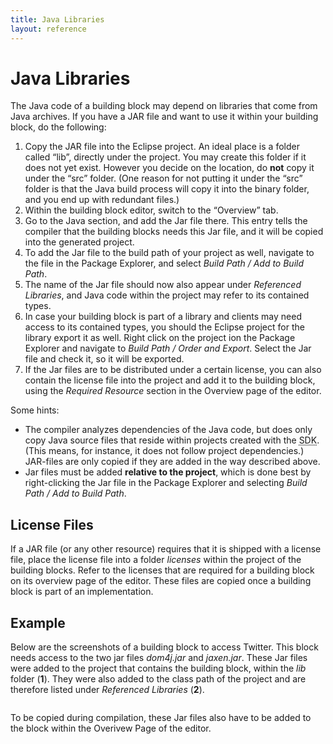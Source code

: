 ```yaml
---
title: Java Libraries
layout: reference
---
```



<h1><a name="java_libraries" id="java_libraries">Java Libraries</a></h1>
<div class="level1">

<p>
The Java code of a building block may depend on libraries that come from Java archives. If you have a JAR file and want to use it within your building block, do the following:

</p>
<ol>
<li class="level1"><div class="li"> Copy the JAR file into the Eclipse project. An ideal place is a folder called “lib”, directly under the project. You may create this folder if it does not yet exist. However you decide on the location, do <strong>not</strong> copy it under the “src” folder. (One reason for not putting it under the “src” folder is that the Java build process will copy it into the binary folder, and you end up with redundant files.)</div>
</li>
<li class="level1"><div class="li"> Within the building block editor, switch to the “Overview” tab.</div>
</li>
<li class="level1"><div class="li"> Go to the Java section, and add the Jar file there. This entry tells the compiler that the building blocks needs this Jar file, and it will be copied into the generated project.</div>
</li>
<li class="level1"><div class="li"> To add the Jar file to the build path of your project as well, navigate to the file in the Package Explorer, and select <em>Build Path / Add to Build Path</em>. </div>
</li>
<li class="level1"><div class="li"> The name of the Jar file should now also appear under <em>Referenced Libraries</em>, and Java code within the project may refer to its contained types.</div>
</li>
<li class="level1"><div class="li"> In case your building block is part of a library and clients may need access to its contained types, you should the Eclipse project for the library export it as well. Right click on the project ion the Package Explorer and navigate to <em>Build Path / Order and Export</em>. Select the Jar file and check it, so it will be exported.</div>
</li>
<li class="level1"><div class="li"> If the Jar files are to be distributed under a certain license, you can also contain the license file into the project and add it to the building block, using the <em>Required Resource</em> section in the Overview page of the editor.</div>
</li>
</ol>

<p>

Some hints:

</p>
<ul>
<li class="level1"><div class="li"> The compiler analyzes dependencies of the Java code, but does only copy Java source files that reside within projects created with the <acronym title="Software Development Kit">SDK</acronym>. (This means, for instance, it does not follow project dependencies.) JAR-files are only copied if they are added in the way described above.</div>
</li>
<li class="level1"><div class="li"> Jar files must be added <strong>relative to the project</strong>, which is done best by right-clicking the Jar file in the Package Explorer and selecting <em>Build Path / Add to Build Path</em>.</div>
</li>
</ul>

</div>
<!-- SECTION "Java Libraries" [1-2225] -->
<h2><a name="license_files" id="license_files">License Files</a></h2>
<div class="level2">

<p>
If a JAR file (or any other resource) requires that it is shipped with a license file, place the license file into a folder <em>licenses</em> within the project of the building blocks. Refer to the licenses that are required for a building block on its overview page of the editor. These files are copied once a building block is part of an implementation. 
</p>

</div>
<!-- SECTION "License Files" [2226-2608] -->
<h2><a name="example" id="example">Example</a></h2>
<div class="level2">

<p>

Below are the screenshots of a building block to access Twitter. This block needs access to the two jar files <em>dom4j.jar</em> and <em>jaxen.jar</em>. These Jar files were added to the project that contains the building block, within the <em>lib</em> folder (<strong>1</strong>). They were also added to the class path of the project and are therefore listed under <em>Referenced Libraries</em> (<strong>2</strong>).  
</p>

<p>
<a href="/_detail/doc/screen_shot_2010-12-01_at_12.08.40_pm.png?id=doc%3Ajava_libraries" class="media" title="doc:screen_shot_2010-12-01_at_12.08.40_pm.png"><img src="/_media/doc/screen_shot_2010-12-01_at_12.08.40_pm.png" class="media" alt="" /></a>
</p>

<p>
To be copied during compilation, these Jar files also have to be added to the block within the Overivew Page of the editor.
</p>

<p>
<a href="/_detail/doc/screen_shot_2010-12-01_at_12.08.48_pm.png?id=doc%3Ajava_libraries" class="media" title="doc:screen_shot_2010-12-01_at_12.08.48_pm.png"><img src="/_media/doc/screen_shot_2010-12-01_at_12.08.48_pm.png" class="media" alt="" /></a>
</p>

</div>
<!-- SECTION "Example" [2609-] -->